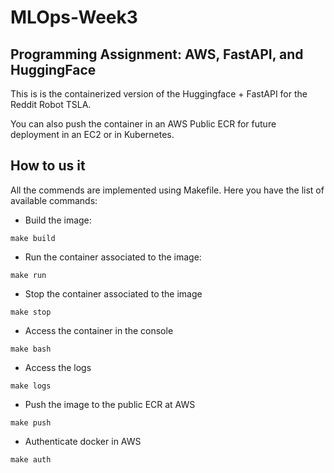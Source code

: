 # MLOps-Week3

## Programming Assignment: AWS, FastAPI, and HuggingFace

This is is the containerized version of the Huggingface + FastAPI for the Reddit Robot TSLA.

You can also push the container in an AWS Public ECR for future deployment in an EC2 or in Kubernetes.

## How to us it

All the commends are implemented using Makefile. Here you have the list of available commands:

* Build the image:

```
make build
```

* Run the container associated to the image:

```
make run
```

* Stop the container associated to the image

``` 
make stop
``` 

* Access the container in the console

```
make bash
```

* Access the logs

``` 
make logs
```

* Push the image to the public ECR at AWS

```
make push 
```

* Authenticate docker in AWS

```
make auth
```

